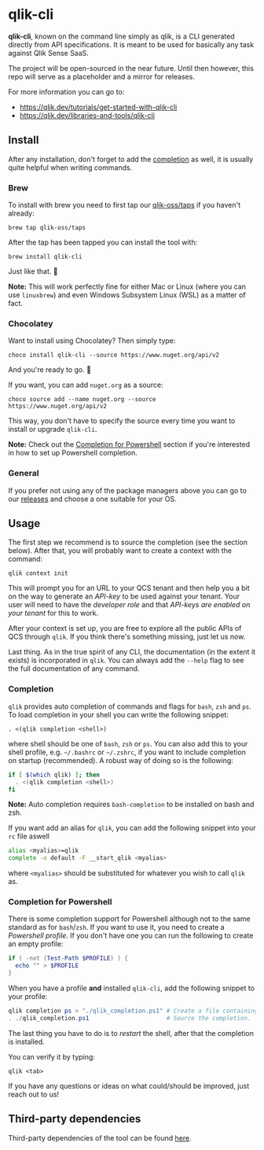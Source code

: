 # qlik-cli

**qlik-cli**, known on the command line simply as qlik, is a CLI generated directly from API specifications. It is meant to be used for basically any task against Qlik Sense SaaS.

The project will be open-sourced in the near future. Until then however, this repo will serve as a placeholder and a mirror for releases.

For more information you can go to:
 * https://qlik.dev/tutorials/get-started-with-qlik-cli
 * https://qlik.dev/libraries-and-tools/qlik-cli

## Install

After any installation, don't forget to add the [completion](#completion) as well, it is usually quite helpful when writing commands.

### Brew

To install with brew you need to first tap our [qlik-oss/taps](https://github.com/qlik-oss/homebrew-taps) if you haven't already:
```
brew tap qlik-oss/taps
```
After the tap has been tapped you can install the tool with:
```
brew install qlik-cli
```
Just like that. :beers:

**Note:** This will work perfectly fine for either Mac or Linux (where you can use `linuxbrew`) and even Windows Subsystem Linux (WSL) as a matter of fact.

### Chocolatey

Want to install using Chocolatey? Then simply type:
```
choco install qlik-cli --source https://www.nuget.org/api/v2
```
And you're ready to go. :chocolate_bar:

If you want, you can add `nuget.org` as a source:
```
choco source add --name nuget.org --source https://www.nuget.org/api/v2
```
This way, you don't have to specify the source every time you want to install or upgrade `qlik-cli`.

**Note:** Check out the [Completion for Powershell](#completion-for-powershell) section if you're interested in how to set up Powershell completion.

### General

If you prefer not using any of the package managers above you can go to our [releases](https://github.com/qlik-oss/qlik-cli/releases) and choose a one suitable for your OS.

## Usage

The first step we recommend is to source the completion (see the section below).
After that, you will probably want to create a context with the command:
```
qlik context init
```
This will prompt you for an URL to your QCS tenant and then help you a bit on the way to generate an *API-key* to be used against your tenant. Your user will need to have the *developer role* and that *API-keys are enabled on your tenant* for this to work. 

After your context is set up, you are free to explore all the public APIs of QCS through `qlik`. If you think there's something missing, just let us now.

Last thing. As in the true spirit of any CLI, the documentation (in the extent it exists) is incorporated in `qlik`.
You can always add the `--help` flag to see the full documentation of any command.

### Completion

`qlik` provides auto completion of commands and flags for `bash`, `zsh` and `ps`. To load completion in your shell you can write the following snippet:
```
. <(qlik completion <shell>)
```
where shell should be one of `bash`, `zsh` or `ps`. You can also add this to your shell profile, e.g. `~/.bashrc` or `~/.zshrc`, if you want to include completion on startup (recommended). A robust way of doing so is the following:

```bash
if [ $(which qlik) ]; then
  . <(qlik completion <shell>)
fi
```
**Note:** Auto completion requires `bash-completion` to be installed on bash and zsh.

If you want add an alias for `qlik`, you can add the following snippet into your `rc` file aswell
```bash
alias <myalias>=qlik
complete -o default -F __start_qlik <myalias>
```
where `<myalias>` should be substituted for whatever you wish to call `qlik` as.

### Completion for Powershell

There is some completion support for Powershell although not to the same standard as for `bash`/`zsh`.
If you want to use it, you need to create a *Powershell profile*. If you don't have one you can run the following to create an empty profile:
```powershell
if ( -not (Test-Path $PROFILE) ) {
  echo "" > $PROFILE
}
```
When you have a profile **and** installed `qlik-cli`, add the following snippet to your profile:
```powershell
qlik completion ps > "./qlik_completion.ps1" # Create a file containing the powershell completion.
. ./qlik_completion.ps1                      # Source the completion.
```
The last thing you have to do is to *restart* the shell, after that the completion is installed.

You can verify it by typing:
```
qlik <tab>
```
If you have any questions or ideas on what could/should be improved, just reach out to us!

## Third-party dependencies

Third-party dependencies of the tool can be found [here](third-party-dependencies.md).

